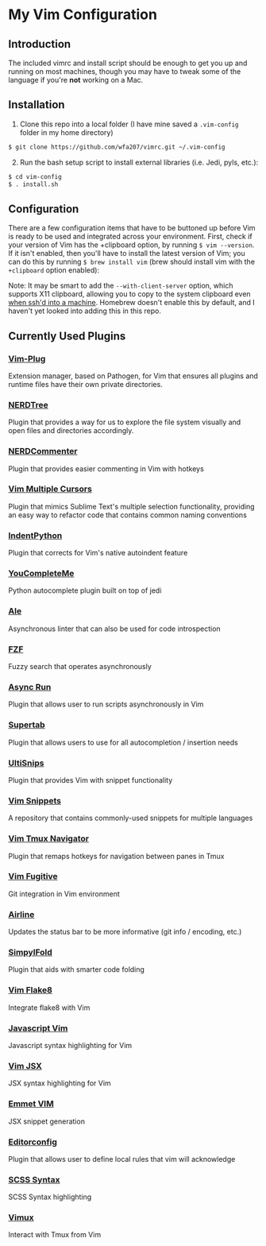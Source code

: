 # My Vim Configuration

## Introduction

The included vimrc and install script should be enough to get you up and running on most machines, though you may have to tweak some of the language if you're **not** working on a Mac.

## Installation

1) Clone this repo into a local folder (I have mine saved a `.vim-config` folder in my home directory)

```bash
$ git clone https://github.com/wfa207/vimrc.git ~/.vim-config
```

2) Run the bash setup script to install external libraries (i.e. Jedi, pyls, etc.):

```bash
$ cd vim-config
$ . install.sh
```

## Configuration

There are a few configuration items that have to be buttoned up before Vim is ready to be used and integrated across your environment. First, check if your version of Vim has the +clipboard option, by running `$ vim --version`. If it isn't enabled, then you'll have to install the latest version of Vim; you can do this by running `$ brew install vim` (brew should install vim with the `+clipboard` option enabled):

Note: It may be smart to add the `--with-client-server` option, which supports X11 clipboard, allowing you to copy to the system clipboard even [when ssh'd into a machine](http://www.markcampbell.me/2016/04/12/setting-up-yank-to-clipboard-on-a-mac-with-vim.html). Homebrew doesn't enable this by default, and I haven't yet looked into adding this in this repo.

## Currently Used Plugins

### [Vim-Plug](https://github.com/junegunn/vim-plug)

Extension manager, based on Pathogen, for Vim that ensures all plugins and runtime files have their own private directories.

### [NERDTree](https://github.com/scrooloose/nerdtree)

Plugin that provides a way for us to explore the file system visually and open files and directories accordingly.

### [NERDCommenter](https://github.com/scrooloose/nerdcommenter)

Plugin that provides easier commenting in Vim with hotkeys

### [Vim Multiple Cursors](https://github.com/terryma/vim-multiple-cursors)

Plugin that mimics Sublime Text's multiple selection functionality, providing an easy way to refactor code that contains common naming conventions

### [IndentPython](https://github.com/vim-scripts/indentpython.vim)

Plugin that corrects for Vim's native autoindent feature

### [YouCompleteMe](https://github.com/Valloric/YouCompleteMe)

Python autocomplete plugin built on top of jedi

### [Ale](w0rp/ale)

Asynchronous linter that can also be used for code introspection

### [FZF](junegunn/fzf)

Fuzzy search that operates asynchronously

### [Async Run](skywind3000/asyncrun.vim)

Plugin that allows user to run scripts asynchronously in Vim

### [Supertab](https://github.com/ervandew/supertab)

Plugin that allows users to use <Tab> for all autocompletion / insertion needs

### [UltiSnips](https://github.com/SirVer/ultisnips)

Plugin that provides Vim with snippet functionality

### [Vim Snippets](https://github.com/honza/vim-snippets)

A repository that contains commonly-used snippets for multiple languages

### [Vim Tmux Navigator](https://github.com/christoomey/vim-tmux-navigator)

Plugin that remaps hotkeys for navigation between panes in Tmux

### [Vim Fugitive](https://github.com/tpope/vim-fugitive)

Git integration in Vim environment

### [Airline](https://github.com/vim-airline/vim-airline)

Updates the status bar to be more informative (git info / encoding, etc.)

### [SimpylFold](https://github.com/tmhedberg/SimpylFold)

Plugin that aids with smarter code folding

### [Vim Flake8](https://github.com/nvie/vim-flake8)

Integrate flake8 with Vim

### [Javascript Vim](https://github.com/pangloss/vim-javascript)

Javascript syntax highlighting for Vim

### [Vim JSX](https://github.com/mxw/vim-jsx)

JSX syntax highlighting for Vim

### [Emmet VIM](https://github.com/mattn/emmet-vim)

JSX snippet generation

### [Editorconfig](https://github.com/editorconfig/editorconfig-vim)

Plugin that allows user to define local rules that vim will acknowledge

### [SCSS Syntax](https://github.com/cakebaker/scss-syntax.vim)

SCSS Syntax highlighting

### [Vimux](https://github.com/benmills/vimux)

Interact with Tmux from Vim
